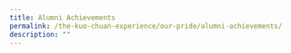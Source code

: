 ```yaml
---
title: Alumni Achievements
permalink: /the-kuo-chuan-experience/our-pride/alumni-achievements/
description: ""
---
```

